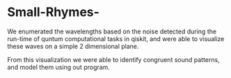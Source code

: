 # Small-Rhymes-

We enumerated the wavelengths based on the noise detected during the run-time of quntum computational tasks in qiskit, and were able to visualize these waves on a simple 2 dimensional plane.

From this visualization we were able to identify congruent sound patterns, and model them using out program.
